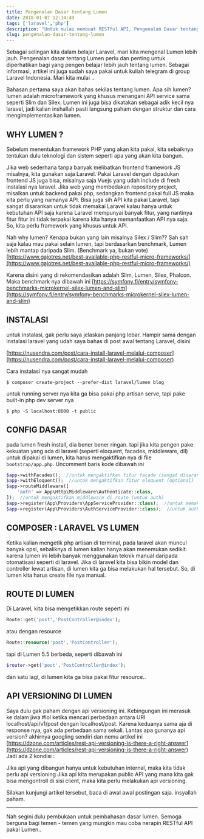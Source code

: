 ```yaml
---
title: Pengenalan Dasar tentang Lumen
date: 2018-01-07 12:14:49
tags: ['laravel','php']
description: "Untuk mulai membuat RESTful API, Pengenalan Dasar tentang Lumen sangat perlu dan penting untuk dipelajari agar nantinya kita lebih mudah dalam membuat sebuah API service."
slug: pengenalan-dasar-tentang-lumen
---
```


Sebagai selingan kita dalam belajar Laravel, mari kita mengenal Lumen lebih jauh. Pengenalan dasar tentang Lumen perlu dan penting untuk diperhatikan bagi yang pengen belajar lebih jauh tentang lumen. Sebagai informasi, artikel ini juga sudah saya pakai untuk kuliah telegram di group Laravel Indonesia. Mari kita mulai ..

Bahasan pertama saya akan bahas sekilas tentang lumen. Apa sih lumen? lumen adalah microframework yang khusus menangani API service sama seperti Slim dan Silex. Lumen ini juga bisa dikatakan sebagai adik kecil nya laravel, jadi kalian inshallah pasti langsung paham dengan struktur dan cara mengimplementasikan lumen.

## WHY LUMEN ?

Sebelum menentukan framework PHP yang akan kita pakai, kita sebaiknya tentukan dulu teknologi dan sistem seperti apa yang akan kita bangun.

Jika web sederhana tanpa banyak melibatkan frontend framework JS misalnya, kita gunakan saja Laravel. Pakai Laravel dengan dipadukan frontend JS juga bisa, misalnya saja Vuejs yang udah include di fresh instalasi nya laravel. Jika web yang membedakan repository project, misalkan untuk backend pakai php, sedangkan frontend pakai full JS maka kita perlu yang namanya API. Bisa juga sih API kita pakai Laravel, tapi sangat disarankan untuk tidak memakai Laravel kalau hanya untuk kebutuhan API saja karena Laravel mempunyai banyak fitur, yang nantinya fitur fitur ini tidak terpakai karena kita hanya memanfaatkan API nya saja. So, kita perlu framework yang khusus untuk API.

Nah why lumen? Kenapa bukan yang lain misalnya Silex / Slim?? Sah sah saja kalau mau pakai selain lumen, tapi berdasarkan benchmark, Lumen lebih mantap daripada Slim. (Benchmark ya, bukan vote)
[https://www.gajotres.net/best-available-php-restful-micro-frameworks/](https://www.gajotres.net/best-available-php-restful-micro-frameworks/)

Karena disini yang di rekomendasikan adalah Slim, Lumen, Silex, Phalcon. Maka benchmark nya dibawah ini
[https://symfony.fi/entry/symfony-benchmarks-microkernel-silex-lumen-and-slim](https://symfony.fi/entry/symfony-benchmarks-microkernel-silex-lumen-and-slim)

## INSTALASI

untuk instalasi, gak perlu saya jelaskan panjang lebar. Hampir sama dengan instalasi laravel yang udah saya bahas di post awal tentang Laravel, disini

[https://nusendra.com/post/cara-install-laravel-melalui-composer](https://nusendra.com/post/cara-install-laravel-melalui-composer)

Cara instalasi nya sangat mudah

```
$ composer create-project --prefer-dist laravel/lumen blog
```

untuk running server nya kita ga bisa pakai php artisan serve, tapi pake built-in php dev server nya

```
$ php -S localhost:8000 -t public
```

## CONFIG DASAR

pada lumen fresh install, dia bener bener ringan. tapi jika kita pengen pake kekuatan yang ada di laravel (seperti eloquent, facades, middleware, dll) untuk dipakai di lumen, kita harus mengaktifkan nya di file `bootstrap/app.php`.
Uncomment baris kode dibawah ini

```php
$app->withFacades();  //untuk mengaktifkan fitur facade (sangat disarankan)
$app->withEloquent();  //untuk mengaktifkan fitur eloquent (optional)
$app->routeMiddleware([
    'auth' => App\Http\Middleware\Authenticate::class,
]);  //untuk mengaktifkan middleware di route (untuk auth)
$app->register(App\Providers\AppServiceProvider::class);  //untuk memakai service provider
$app->register(App\Providers\AuthServiceProvider::class);  //untuk auth
```

## COMPOSER : LARAVEL VS LUMEN

Ketika kalian mengetik php artisan di terminal, pada laravel akan muncul banyak opsi, sebaliknya di lumen kalian hanya akan menemukan sedikit. karena lumen ini lebih banyak menggunakan teknik manual daripada otomatisasi seperti di laravel. Jika di laravel kita bisa bikin model dan controller lewat artisan, di lumen kita ga bisa melakukan hal tersebut. So, di lumen kita harus create file nya manual.

## ROUTE DI LUMEN

Di Laravel, kita bisa mengetikkan route seperti ini

```php
Route::get('post','PostController@index');
```

atau dengan resource

```php
Route::resource('post','PostController');
```

tapi di Lumen 5.5 berbeda, seperti dibawah ini

```php
$router->get('post','PostController@index');
```

dan satu lagi, di lumen kita ga bisa pakai fitur resource..

## API VERSIONING DI LUMEN

Saya dulu gak paham dengan api versioning ini. Kebingungan ini merasuk ke dalam jiwa #lol ketika mencari perbedaan antara URI localhost/api/v1/post dengan localhost/post. Karena keduanya sama aja di response nya, gak ada perbedaan sama sekali. Lantas apa gunanya api version? akhirnya googling sendiri dan nemu artikel ini
[https://dzone.com/articles/rest-api-versioning-is-there-a-right-answer](https://dzone.com/articles/rest-api-versioning-is-there-a-right-answer)
Jadi ada 2 kondisi :

Jika api yang dibangun hanya untuk kebutuhan internal, maka kita tidak perlu api versioning Jika api kita merupakan public API yang mana kita gak bisa mengontroll di sisi client, maka kita perlu melakukan api versioning.

Silakan kunjungi artikel tersebut, baca di awal awal postingan saja. insyallah paham.

<hr/>

Nah segini dulu pembukaan untuk pembahasan dasar lumen. Semoga berguna bagi temen - temen yang mungkin mau coba nerapin RESTful API pakai Lumen..
